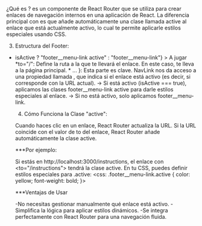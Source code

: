¿Qué es <NavLink>?
<NavLink> es un componente de React Router que se utiliza para crear enlaces de navegación internos en una aplicación de React. La diferencia principal con <Link> es que <NavLink> añade automáticamente una clase llamada active al enlace que está actualmente activo, lo cual te permite aplicarle estilos especiales usando CSS.

3. Estructura del Footer:

<nav>
  <ul>
    <li className="footer__menu-item">
      <NavLink 
        to="/" 
        className={({ isActive }) => isActive ? "footer__menu-link active" : "footer__menu-link"}
      >
        A jugar
      </NavLink>
    </li>
*to="/": Define la ruta a la que te llevará el enlace. En este caso, te lleva a la página principal.
*<className={({ isActive }) => ... }: Esta parte es clave. NavLink nos da acceso a una propiedad llamada <isActive>, que indica si el enlace está activo (es decir, si corresponde con la URL actual).
    -> Si está activo (isActive === true), aplicamos las clases footer__menu-link active para darle estilos especiales al enlace.
    -> Si no está activo, solo aplicamos footer__menu-link.


4. Cómo Funciona la Clase "active":

Cuando haces clic en un enlace, React Router actualiza la URL. Si la URL coincide con el valor de to del enlace, React Router añade automáticamente la clase active.

***Por ejemplo:

Si estás en http://localhost:3000/instructions, el enlace con <to="/instructions"> tendrá la clase active.
En tu CSS, puedes definir estilos especiales para .active:
<css:
.footer__menu-link.active {
  color: yellow;
  font-weight: bold;
}>

***Ventajas de Usar <NavLink>

-No necesitas gestionar manualmente qué enlace está activo.
-Simplifica la lógica para aplicar estilos dinámicos.
-Se integra perfectamente con React Router para una navegación fluida.